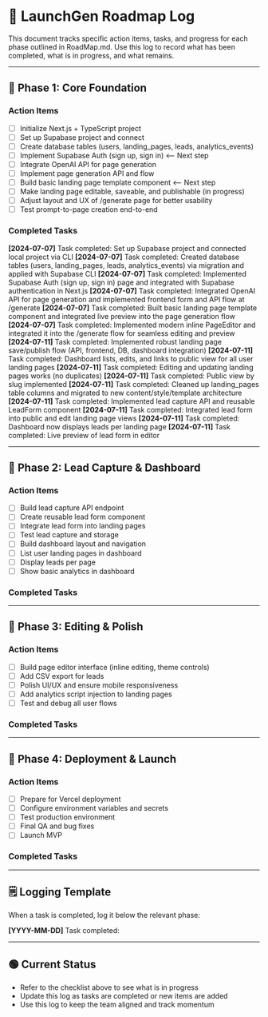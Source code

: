 # 📝 LaunchGen Roadmap Log

This document tracks specific action items, tasks, and progress for each phase outlined in RoadMap.md. Use this log to record what has been completed, what is in progress, and what remains.

---

## 📅 Phase 1: Core Foundation

### Action Items
- [ ] Initialize Next.js + TypeScript project
- [ ] Set up Supabase project and connect
- [ ] Create database tables (users, landing_pages, leads, analytics_events)
- [ ] Implement Supabase Auth (sign up, sign in)  <-- Next step
- [ ] Integrate OpenAI API for page generation
- [ ] Implement page generation API and flow
- [ ] Build basic landing page template component  <-- Next step
- [ ] Make landing page editable, saveable, and publishable (in progress)
- [ ] Adjust layout and UX of /generate page for better usability
- [ ] Test prompt-to-page creation end-to-end

### Completed Tasks
**[2024-07-07]** Task completed: Set up Supabase project and connected local project via CLI
**[2024-07-07]** Task completed: Created database tables (users, landing_pages, leads, analytics_events) via migration and applied with Supabase CLI
**[2024-07-07]** Task completed: Implemented Supabase Auth (sign up, sign in) page and integrated with Supabase authentication in Next.js
**[2024-07-07]** Task completed: Integrated OpenAI API for page generation and implemented frontend form and API flow at /generate
**[2024-07-07]** Task completed: Built basic landing page template component and integrated live preview into the page generation flow
**[2024-07-07]** Task completed: Implemented modern inline PageEditor and integrated it into the /generate flow for seamless editing and preview
**[2024-07-11]** Task completed: Implemented robust landing page save/publish flow (API, frontend, DB, dashboard integration)
**[2024-07-11]** Task completed: Dashboard lists, edits, and links to public view for all user landing pages
**[2024-07-11]** Task completed: Editing and updating landing pages works (no duplicates)
**[2024-07-11]** Task completed: Public view by slug implemented
**[2024-07-11]** Task completed: Cleaned up landing_pages table columns and migrated to new content/style/template architecture
**[2024-07-11]** Task completed: Implemented lead capture API and reusable LeadForm component
**[2024-07-11]** Task completed: Integrated lead form into public and edit landing page views
**[2024-07-11]** Task completed: Dashboard now displays leads per landing page
**[2024-07-11]** Task completed: Live preview of lead form in editor

---

## 📅 Phase 2: Lead Capture & Dashboard

### Action Items
- [ ] Build lead capture API endpoint
- [ ] Create reusable lead form component
- [ ] Integrate lead form into landing pages
- [ ] Test lead capture and storage
- [ ] Build dashboard layout and navigation
- [ ] List user landing pages in dashboard
- [ ] Display leads per page
- [ ] Show basic analytics in dashboard

### Completed Tasks

---

## 📅 Phase 3: Editing & Polish

### Action Items
- [ ] Build page editor interface (inline editing, theme controls)
- [ ] Add CSV export for leads
- [ ] Polish UI/UX and ensure mobile responsiveness
- [ ] Add analytics script injection to landing pages
- [ ] Test and debug all user flows

### Completed Tasks

---

## 📅 Phase 4: Deployment & Launch

### Action Items
- [ ] Prepare for Vercel deployment
- [ ] Configure environment variables and secrets
- [ ] Test production environment
- [ ] Final QA and bug fixes
- [ ] Launch MVP

### Completed Tasks

---

## 🗒️ Logging Template

When a task is completed, log it below the relevant phase:

**[YYYY-MM-DD]** Task completed: <description>

---

## 🟢 Current Status
- Refer to the checklist above to see what is in progress
- Update this log as tasks are completed or new items are added
- Use this log to keep the team aligned and track momentum 